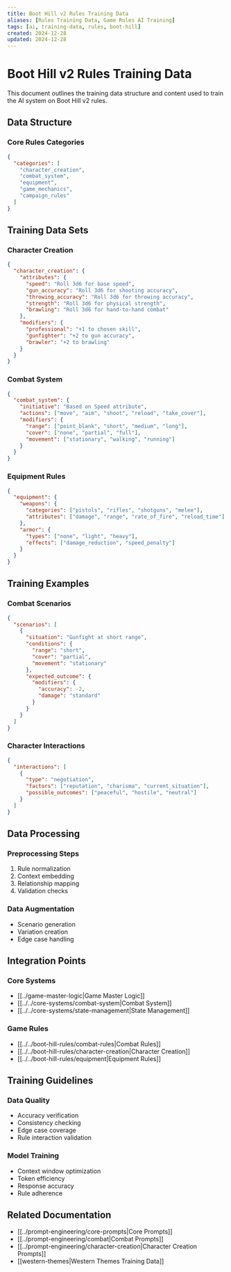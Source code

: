 ```yaml
---
title: Boot Hill v2 Rules Training Data
aliases: [Rules Training Data, Game Rules AI Training]
tags: [ai, training-data, rules, boot-hill]
created: 2024-12-28
updated: 2024-12-28
---
```


# Boot Hill v2 Rules Training Data

This document outlines the training data structure and content used to train the AI system on Boot Hill v2 rules.

## Data Structure

### Core Rules Categories
```json
{
  "categories": [
    "character_creation",
    "combat_system",
    "equipment",
    "game_mechanics",
    "campaign_rules"
  ]
}
```

## Training Data Sets

### Character Creation
```json
{
  "character_creation": {
    "attributes": {
      "speed": "Roll 3d6 for base speed",
      "gun_accuracy": "Roll 3d6 for shooting accuracy",
      "throwing_accuracy": "Roll 3d6 for throwing accuracy",
      "strength": "Roll 3d6 for physical strength",
      "brawling": "Roll 3d6 for hand-to-hand combat"
    },
    "modifiers": {
      "professional": "+1 to chosen skill",
      "gunfighter": "+2 to gun accuracy",
      "brawler": "+2 to brawling"
    }
  }
}
```

### Combat System
```json
{
  "combat_system": {
    "initiative": "Based on Speed attribute",
    "actions": ["move", "aim", "shoot", "reload", "take_cover"],
    "modifiers": {
      "range": ["point_blank", "short", "medium", "long"],
      "cover": ["none", "partial", "full"],
      "movement": ["stationary", "walking", "running"]
    }
  }
}
```

### Equipment Rules
```json
{
  "equipment": {
    "weapons": {
      "categories": ["pistols", "rifles", "shotguns", "melee"],
      "attributes": ["damage", "range", "rate_of_fire", "reload_time"]
    },
    "armor": {
      "types": ["none", "light", "heavy"],
      "effects": ["damage_reduction", "speed_penalty"]
    }
  }
}
```

## Training Examples

### Combat Scenarios
```json
{
  "scenarios": [
    {
      "situation": "Gunfight at short range",
      "conditions": {
        "range": "short",
        "cover": "partial",
        "movement": "stationary"
      },
      "expected_outcome": {
        "modifiers": {
          "accuracy": -2,
          "damage": "standard"
        }
      }
    }
  ]
}
```

### Character Interactions
```json
{
  "interactions": [
    {
      "type": "negotiation",
      "factors": ["reputation", "charisma", "current_situation"],
      "possible_outcomes": ["peaceful", "hostile", "neutral"]
    }
  ]
}
```

## Data Processing

### Preprocessing Steps
1. Rule normalization
2. Context embedding
3. Relationship mapping
4. Validation checks

### Data Augmentation
- Scenario generation
- Variation creation
- Edge case handling

## Integration Points

### Core Systems
- [[../game-master-logic|Game Master Logic]]
- [[../../core-systems/combat-system|Combat System]]
- [[../../core-systems/state-management|State Management]]

### Game Rules
- [[../../boot-hill-rules/combat-rules|Combat Rules]]
- [[../../boot-hill-rules/character-creation|Character Creation]]
- [[../../boot-hill-rules/equipment|Equipment Rules]]

## Training Guidelines

### Data Quality
- Accuracy verification
- Consistency checking
- Edge case coverage
- Rule interaction validation

### Model Training
- Context window optimization
- Token efficiency
- Response accuracy
- Rule adherence

## Related Documentation
- [[../prompt-engineering/core-prompts|Core Prompts]]
- [[../prompt-engineering/combat|Combat Prompts]]
- [[../prompt-engineering/character-creation|Character Creation Prompts]]
- [[western-themes|Western Themes Training Data]]